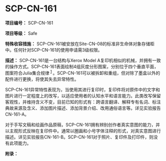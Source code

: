 # SCP-CN-161

**项目编号：**  SCP-CN-161

**项目等级：**  Safe


**特殊收容措施：**  SCP-CN-161被安放在Site-CN-08的标准非生命体对象存储柜中。任何针对SCP-CN-161的使用申请需3级权限。

**描述：**  SCP-CN-161是一台结构与Xerox Model A复印机相似的机械，并拥有一致的操作方式。SCP-CN-161表面绘制4组灰度分形图案，分别位于四个垂直平面，图案符合Julia集合规律<sup class='footnoteref'>
 <a shape='rect' class='footnoteref' id='footnoteref-1' href='javascript:;' onclick='WIKIDOT.page.utils.scrollToReference(&apos;footnote-1&apos;)'>1</a>
</sup>。SCP-CN-161可以被拆卸和重组，但对除了墨盒以外的配件进行更换，将使其失去异常特性。

SCP-CN-161异常特性表现为，当使用其进行复印时，复印件将对原件中的文字和图片进行一定程度上的改写，以适应使用者的认知水平和语言能力。此类改写保留客观性，并维持含义不变，目前已知的形式有：跨语言翻译、解释专有名词、标注典故来源及含义、添加图片描述、添加背景介绍、改用通俗语言等。详见实验报告CN-161-A。

对于手写文稿和绘画作品原稿，SCP-CN-161拥有辨别创作者真实意图的能力，并以主观形式反映在复印件中。通常以圈画和小号字体注释的形式，对真实意图进行描述。详见实验报告CN-161-B。SCP-CN-161对于照片、复印件及打印件，则没有此项能力。

**附录：** 





